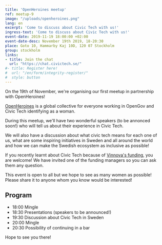```yaml
---
title: 'OpenHeroines meetup'
ref: meetup-9
image: "/uploads/openheroines.png"
lang: en
excerpt: 'Come to discuss about Civic Tech with us!'
ingress-text: 'Come to discuss about Civic Tech with us!'
event-date: 2019-11-19 18:00:00 +02:00
event-date-desc: November 19th 2019, 18-20:30
place: Goto 10, Hammarby Kaj 10D, 120 07 Stockholm
group: stockholm
links:
- title: Join the chat
  url: "https://chat.civictech.se/"
#- title: Register here!
#  url: "/en/form/integrity-register/"
#  style: button
---
```


On the 19th of November, we're organising our first meetup in partnership with OpenHeroines!

[OpenHeroines](https://openheroines.org) is a global collective for everyone working in OpenGov and Civic Tech identifying as a woman.

During this meetup, we'll have two wonderful speakers (to be annonced soon!) who will tell us about their experience in Civic Tech.

We will also have a discussion about what civic tech means for each one of us, what are some inspiring initiatives in Sweden and all around the world and how we can make the Swedish ecosystem as inclusive as possible!

If you recently learnt about Civic Tech because of [Vinnova's funding](https://www.vinnova.se/en/calls-for-proposals/civic-tech/digital-services-for-2019-04507/), you are welcome! We have invited one of the funding managers so you can ask them any question.

This event is open to all but we hope to see as many women as possible! Please share it to anyone whom you know would be interested!

## Program
* 18:00 Mingle
* 18:30 Presentations (speakers to be announced!)
* 19:30 Discussion about Civic Tech in Sweden
* 20:00 Mingle
* 20:30 Possibility of continuing in a bar

Hope to see you there!
